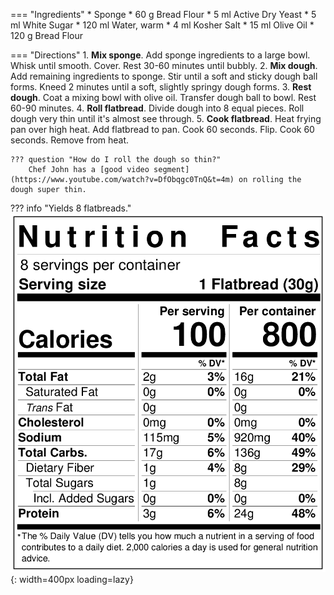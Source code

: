=== "Ingredients"
    * Sponge
        * 60 g Bread Flour
        * 5 ml Active Dry Yeast
        * 5 ml White Sugar
        * 120 ml Water, warm
    * 4 ml Kosher Salt
    * 15 ml Olive Oil
    * 120 g Bread Flour

=== "Directions"
    1. **Mix sponge**. Add sponge ingredients to a large bowl. Whisk until smooth. Cover. Rest 30-60 minutes until bubbly.
    2. **Mix dough**. Add remaining ingredients to sponge. Stir until a soft and sticky dough ball forms. Kneed 2 minutes until a soft, slightly springy dough forms.
    3. **Rest dough**. Coat a mixing bowl with olive oil. Transfer dough ball to bowl. Rest 60-90 minutes.
    4. **Roll flatbread**. Divide dough into 8 equal pieces. Roll dough very thin until it's almost see through.
    5. **Cook flatbread**. Heat frying pan over high heat. Add flatbread to pan. Cook 60 seconds. Flip. Cook 60 seconds. Remove from heat.

    ??? question "How do I roll the dough so thin?"
        Chef John has a [good video segment](https://www.youtube.com/watch?v=DfObqgc0TnQ&t=4m) on rolling the dough super thin.

??? info "Yields 8 flatbreads."
    ![Nutrition Label](../../assets/nutrition-labels/lebanese-flatbread.png){: width=400px loading=lazy}

[^1]:
    Mitzewich, John. ["Lebanese Mountain Bread – A Peak Flatbread Experience."](https://foodwishes.blogspot.com/2017/07/lebanese-mountain-bread-peak-flatbread.html) *Food Wishes.* 11 July 2017.
